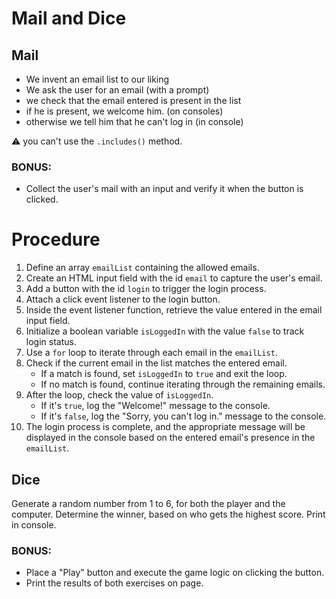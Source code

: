 # Mail and Dice

## Mail

- We invent an email list to our liking
- We ask the user for an email (with a prompt)
- we check that the email entered is present in the list
- if he is present, we welcome him. (on consoles)
- otherwise we tell him that he can't log in (in console)

:warning: you can't use the `.includes()` method.

### BONUS:

- Collect the user's mail with an input and verify it when the button is clicked.

# Procedure

1. Define an array `emailList` containing the allowed emails.
2. Create an HTML input field with the id `email` to capture the user's email.
3. Add a button with the id `login` to trigger the login process.
4. Attach a click event listener to the login button.
5. Inside the event listener function, retrieve the value entered in the email input field.
6. Initialize a boolean variable `isLoggedIn` with the value `false` to track login status.
7. Use a `for` loop to iterate through each email in the `emailList`.
8. Check if the current email in the list matches the entered email.
   - If a match is found, set `isLoggedIn` to `true` and exit the loop.
   - If no match is found, continue iterating through the remaining emails.
9. After the loop, check the value of `isLoggedIn`.
   - If it's `true`, log the "Welcome!" message to the console.
   - If it's `false`, log the "Sorry, you can't log in." message to the console.
10. The login process is complete, and the appropriate message will be displayed in the console based on the entered email's presence in the `emailList`.

## Dice

Generate a random number from 1 to 6, for both the player and the computer.
Determine the winner, based on who gets the highest score.
Print in console.

### BONUS:

- Place a "Play" button and execute the game logic on clicking the button.
- Print the results of both exercises on page.
